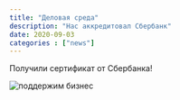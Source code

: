 ```yaml
---
title: "Деловая среда"
description: "Нас аккредитовал Сбербанк"
date: 2020-09-03
categories : ["news"]
---
```


Получили сертификат от Сбербанка!

![поддержим бизнес](/img/sbercert.jpg)
